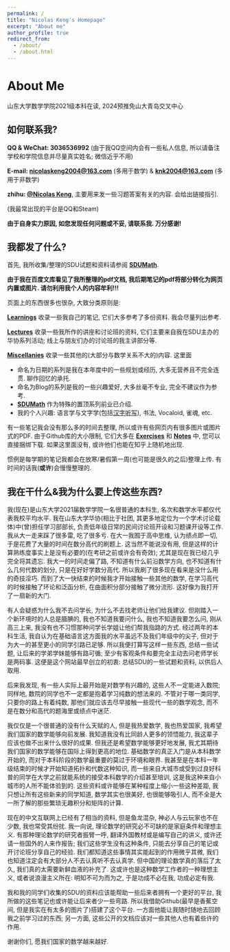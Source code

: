 ```yaml
---
permalink: /
title: "Nicolas Keng's Homepage"
excerpt: "About me"
author_profile: true
redirect_from: 
  - /about/
  - /about.html
---
```


About Me
======

山东大学数学学院2021级本科在读, 2024预推免山大青岛交叉中心

## 如何联系我? 

**QQ & WeChat: 3036536992** (由于我QQ空间内会有一些私人信息, 所以请备注学校和学院信息并尽量真实姓名; 微信近乎不用)

**E-mail: nicolaskeng2004@163.com** (多用于数学) & **knk2004@163.com** (多用于非数学)

**zhihu: [@Nicolas Keng](https://www.zhihu.com/people/nicolas-keng)**, 主要用来发一些习题答案有关的内容. 会给出链接指引. 

(我最常出现的平台是QQ和Steam)

**由于自身实力原因, 如您发现任何问题或不妥, 请联系我. 万分感谢!**

## 我都发了什么? 

首先, 我所收集/整理的SDU试题和资料请参阅 **[SDUMath](https://nicolaskeng.github.io/miscellanies/SDUMath-Exams)**. 

**由于我在百度文库看见了我所整理的pdf文档, 我后期笔记的pdf将部分转化为网页内置或图片. 请勿利用我个人的内容牟利!!!**

页面上的东西很多也很杂, 大致分类原则是: 

**[Learnings](https://nicolaskeng.github.io/learnings/)** 收录一些我自己的笔记, 它们大多参考了多份资料. 我会尽量列出参考.

**[Lectures](https://nicolaskeng.github.io/lectures/)** 收录一些我所作的讲座和讨论班的资料, 它们主要来自我在SDU主办的华协系列活动; 线上与朋友们办的讨论班的我主讲部分等.

**[Miscellanies](https://nicolaskeng.github.io/miscellanies/)** 收录一些其他的(大部分与数学关系不大的)内容. 这里面
    
  - 命名为日期的系列是我在本年度中的一些规划或经历, 大多无营养且不完全连贯. 聊作回忆的承托.
  - 命名为Blog的系列是我的一些兴趣爱好, 大多丝毫不专业, 完全不建议作为参考. 
  - **[SDUMath](https://nicolaskeng.github.io/miscellanies/SDUMath-Exams)** 作为特殊的置顶系列前业已介绍.
  - 我的个人兴趣: 语言学与文字学(包括[汉字听写](https://naodongdahui.github.io/)), 书法, Vocaloid, 雀魂, etc.

有一些笔记我会没有那么多的时间去整理, 所以或许有些网页内有很多图片或图片式的PDF. 由于Github库的大小限制, 它们大多在 **[Exercises](https://github.com/NicolasKeng/Exercises)** 和 **[Notes](https://github.com/NicolasKeng/Notes)** 中, 您可以直接捆绑下载. 如果这里面没有, 或许他们也能在知乎上随机地出现.

惯例是每学期的笔记我都会在放寒/暑假第一周(也可能是很久的之后)整理上传. 有时间的话我(**或许**)会慢慢整理的. 

## 我在干什么&我为什么要上传这些东西?

我(现在)是山东大学2021届数学学院一名很普通的本科生, 名次和数学水平都仅代表我校平均水平. 
我在山东大学华协(相比于社团, 其更多地定位为一个学术讨论载体)中(曾)担任学习部部长, 负责低年级日常的民间讨论班开设和习题课开设等工作. 
我从大一走来踩了很多雷, 吃了很多亏. 
在大一我囿于高中思维, 认为绩点即一切, 于是花费了大量的时间在数分高代的刷题上. 
这当然不能说没有用, 但是这样的计算熟练度事实上是没有必要的(在考研之前或许会有奇效); 尤其是现在我已经几乎完全将其遗忘. 
我大一的时间走偏了路, 不知道有什么前沿数学方向, 也不知道有什么几何代数的划分, 只是在好好学数分高代. 
所以我刷了很多现在看来是没什么用的奇技淫巧. 
而到了大一快结束的时候我才开始接触一些其他的数学, 在学习高代的时候接触了环论和泛函分析, 在曲面积分部分接触了微分流形. 
这好像为我打开了一扇新的大门. 

有人会疑惑为什么我不去问学长, 为什么不去找老师让他们给我建议. 
但刚踏入一个新环境时的人总是腼腆的, 我也不知道我要问什么, 我也不知道我要怎么问, 刚从高三上来, 我没有也不习惯那种问学长学姐让他们帮我指路的方式. 
经过两年的本科生活, 我自认为在基础语言这方面我的水平虽远不及我们年级中的尖子, 但对于为大一的甚至更小的同学引路已足够. 
所以我便打算写这样一些东西, 总结一些试题, 让后来的学弟学妹能够有路可循; 至少有客观条件和要完全主动去问老师学长是两码事.
这便是这个网站最早创立的初衷: 总结SDU的一些试题和资料, 以供后人取用.

后来我发现, 有一些人实际上最开始是对数学有兴趣的, 这些人不一定能进入数院; 同样地, 数院的同学也不一定都是抱着学习纯数的想法来的. 
不管对于哪一类同学, 只要你的路上有着纯数, 那他们就应该去尽早接触一些现代一些的数学观念, 而不是在数分和高代的题海里或绩点中迷茫. 

我仅仅是一个很普通的没有什么天赋的人, 但是我热爱数学, 我也热爱国家, 我希望我们国家的数学能够向前发展. 
我知道我没有比同龄人更多的领悟能力, 我这辈子应该也做不出来什么很好的成果. 
但我还是希望数学能够更好地发展, 我尤其期待我们国家的数学能够在国际上得到更高的地位. 
基础数学的真正入门是从本科数学开始的, 而对于本科阶段的数学最重要的莫过于环境和眼界. 
我甚至是在本科一年级结束的时候才开始知道拓扑和代数这种知识, 而一些来自大城市或受到过良好科普的同学在大学之前就能系统的接受本科数学的介绍甚至培训, 这是我这种来自小城市的人所不能体验到的. 
这些资料或许能够在某种程度上缩小一些这种差距, 我只想让所有这些新来的同学知道, 数学其实也很美好, 也很能够吸引人, 而不全是大一所了解的那些繁琐无趣积分和矩阵的计算. 

现在的中文互联网上已经有了相当的资料, 但是鱼龙混杂, 神必人与云玩家也不在少数, 我也常受其纷扰. 
我一向说, 理论数学的研究必不可缺的是家庭条件和理想主义. 
有那种理论数学的研究者振臂一呼, 翻译外国教材或是编写自己的讲义, 或许还请一些国外的人来作报告; 我们这些学生没有这种条件, 只能去分享自己的笔记或开讨论班分享自己的经验. 
我们都知道这些事情其实能起到的作用微乎其微, 我们也知道注定会有大部分人不去认真听不去认真学. 
但中国的理论数学真的落后了太久, 我们真的太需要新鲜血液的补充了. 
这或许也是这种数学工作者的一种理想主义, 或者说浪漫主义所在: 明知不可为而为之, 于是功成不必在我, 功成必定有我. 

我和我的同学们收集的SDU的资料应该能帮助一些后来者拥有一个更好的平台, 我所做的这些笔记也或许能让后来者少一些弯路.
所以我借助Github(最早是香蕉空间, 但是我实在有太多的图片了)搭建了这个平台.
一方面他能让我随时随地去回顾我之前学习过的东西; 另一方面, 这些公开的文档应该对一些其他人也有着些许的作用. 

谢谢你们, 愿我们国家的数学越来越好.





